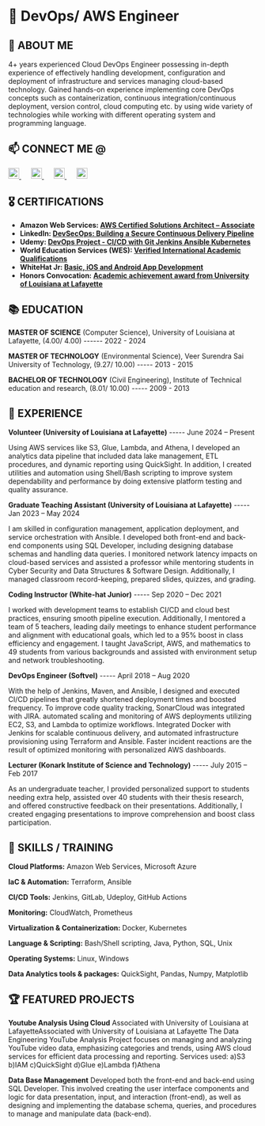 # 💎  DevOps/ AWS Engineer

## 📌 ABOUT ME
4+ years experienced Cloud DevOps Engineer possessing in-depth experience of effectively handling development, configuration and deployment of infrastructure and services managing cloud-based technology. Gained hands-on experience implementing core DevOps concepts such as containerization, continuous integration/continuous deployment, version control, cloud computing etc. by using wide variety of technologies while working with different operating system and programming language.

##  📫 CONNECT ME @ 

<a href="https://www.linkedin.com/in/serlysonam" target="_blank" style="margin-right: 20px;">
  <img alt="SerlySonam | LinkedIn" width="22px" src="https://cdn.jsdelivr.net/npm/simple-icons@v3/icons/linkedin.svg" />
</a>
<a href="https://www.instagram.com/serly_sonam" target="_blank" style="margin-right: 20px;">
  <img alt="SerlySonam | Instagram" width="22px" src="https://cdn.jsdelivr.net/npm/simple-icons@v3/icons/instagram.svg" />
</a>
<a href="mailto:serly.sonam@gmail.com" style="margin-right: 20px;">
  <img alt="Email" width="22px" src="https://cdn.jsdelivr.net/npm/simple-icons@v3/icons/gmail.svg" />
</a>
<a href="https://github.com/serlysonam">
  <img alt="GitHub" width="22px" src="https://cdn.jsdelivr.net/npm/simple-icons@v3/icons/github.svg" />
</a>


[linkedin]: https://www.linkedin.com/in/serlysonam
[instagram]: https://www.instagram.com/serly_sonam


## 🎖 CERTIFICATIONS

- <b>	Amazon Web Services: [AWS Certified Solutions Architect – Associate](https://www.credly.com/badges/fbcd5fa6-b0b4-45a6-ade4-21df5b7a5002/linked_in_profile) </b>
- <b>	LinkedIn: [DevSecOps: Building a Secure Continuous Delivery Pipeline](https://www.linkedin.com/learning/certificates/50f6e202319f493022354704d42f60c4556c20f69878da0ebcbd9d3e05f772c5) </b>
- <b> Udemy: [DevOps Project - CI/CD with Git Jenkins Ansible Kubernetes](https://www.udemy.com/certificate/UC-cefb62bb-b63a-46b6-ad1e-28102cab0da2/) </b>
- <b> World Education Services (WES): [Verified International Academic Qualifications](https://www.credly.com/badges/4b9c0cf3-6d08-4223-ad0b-95511a6d780b?source=linked_in_profile) </b>
- <b>	WhiteHat Jr: [Basic, iOS and Android App Development](https://www.linkedin.com/in/serlysonam/overlay/honors/1830091792/multiple-media-viewer/?profileId=ACoAABANM5QBSLCjFP0bSqJ-XFLpQk-txa0qGoY&treasuryMediaId=1713374559423) </b>
- <b> Honors Convocation: [Academic achievement award from University of Louisiana at Lafayette](https://www.linkedin.com/in/serlysonam/overlay/1713372799893/single-media-viewer/?profileId=ACoAABANM5QBSLCjFP0bSqJ-XFLpQk-txa0qGoY) </b>

## 📚 EDUCATION

**MASTER OF SCIENCE** (Computer Science), University of Louisiana at Lafayette, (4.00/ 4.00) ------ 2022 - 2024

**MASTER OF TECHNOLOGY** (Environmental Science), Veer Surendra Sai University of Technology, (9.27/ 10.00) ----- 2013 - 2015

**BACHELOR OF TECHNOLOGY** (Civil Engineering), Institute of Technical education and research, (8.01/ 10.00) ----- 2009 - 2013

## 📝 EXPERIENCE
**Volunteer (University of Louisiana at Lafayette)** ----- June 2024 – Present

Using AWS services like S3, Glue, Lambda, and Athena, I developed an analytics data pipeline that included data lake management, ETL procedures, and dynamic reporting using QuickSight. In addition, I created utilities and automation using Shell/Bash scripting to improve system dependability and performance by doing extensive platform testing and quality assurance.

**Graduate Teaching Assistant (University of Louisiana at Lafayette)** ----- Jan 2023 – May 2024

I am skilled in configuration management, application deployment, and service orchestration with Ansible. I developed both front-end and back-end components using SQL Developer, including designing database schemas and handling data queries. I monitored network latency impacts on cloud-based services and assisted a professor while mentoring students in Cyber Security and Data Structures & Software Design. Additionally, I managed classroom record-keeping, prepared slides, quizzes, and grading.

**Coding Instructor (White-hat Junior)** ----- Sep 2020 – Dec 2021

I worked with development teams to establish CI/CD and cloud best practices, ensuring smooth pipeline execution. Additionally, I mentored a team of 5 teachers, leading daily meetings to enhance student performance and alignment with educational goals, which led to a 95% boost in class efficiency and engagement. I taught JavaScript, AWS, and mathematics to 49 students from various backgrounds and assisted with environment setup and network troubleshooting.

**DevOps Engineer (Softvel)** -----	April 2018 – Aug 2020

With the help of Jenkins, Maven, and Ansible, I designed and executed CI/CD pipelines that greatly shortened deployment times and boosted frequency. To improve code quality tracking, SonarCloud was integrated with JIRA. automated scaling and monitoring of AWS deployments utilizing EC2, S3, and Lambda to optimize workflows. Integrated Docker with Jenkins for scalable continuous delivery, and automated infrastructure provisioning using Terraform and Ansible. Faster incident reactions are the result of optimized monitoring with personalized AWS dashboards.

**Lecturer (Konark Institute of Science and Technology)**	-----	July 2015 – Feb 2017

As an undergraduate teacher, I provided personalized support to students needing extra help, assisted over 40 students with their thesis research, and offered constructive feedback on their presentations. Additionally, I created engaging presentations to improve comprehension and boost class participation.


## 🎯 SKILLS / TRAINING
**Cloud Platforms:** Amazon Web Services, Microsoft Azure

**laC & Automation:** Terraform, Ansible

**CI/CD Tools:** Jenkins, GitLab, Udeploy, GitHub Actions

**Monitoring:** CloudWatch, Prometheus

**Virtualization & Containerization:** Docker, Kubernetes

**Language & Scripting:** Bash/Shell scripting, Java, Python, SQL, Unix

**Operating Systems:** Linux, Windows 

**Data Analytics tools & packages:** QuickSight, Pandas, Numpy, Matplotlib


## 🏆 FEATURED PROJECTS

**Youtube Analysis Using Cloud**
Associated with University of Louisiana at LafayetteAssociated with University of Louisiana at Lafayette
The Data Engineering YouTube Analysis Project focuses on managing and analyzing YouTube video data, emphasizing categories and trends, using AWS cloud services for efficient data processing and reporting.
Services used: a)S3 b)IAM c)QuickSight d)Glue e)Lambda f)Athena

**Data Base Management**
Developed both the front-end and back-end using SQL Developer. This involved creating the user interface components and logic for data presentation, input, and interaction (front-end), as well as designing and implementing the database schema, queries, and procedures to manage and manipulate data (back-end).



